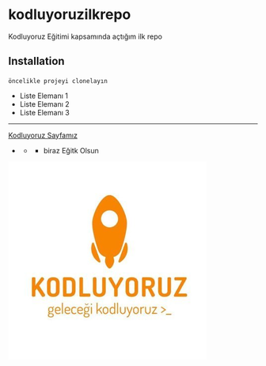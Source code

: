 # kodluyoruzilkrepo
Kodluyoruz Eğitimi kapsamında açtığım ilk repo

## Installation
`öncelikle projeyi clonelayın`
 - Liste Elemanı 1
 - Liste Elemanı 2
 - Liste Elemanı 3
 ---
 [Kodluyoruz Sayfamız](https://www.kodluyoruz.org/)

 * * * biraz Eğitk Olsun

 ![Kodluyoruz Logo](https://raw.githubusercontent.com/Kodluyoruz/taskforce/git/git/markdown-nedir-nasil-kullaniriz-/figures/kodluyoruz_logo.jpg)